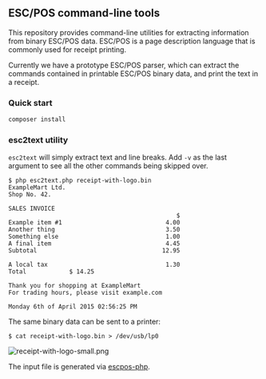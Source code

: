 ESC/POS command-line tools
--------------

This repository provides command-line utilities for extracting information from
binary ESC/POS data. ESC/POS is a page description language that is commonly
used for receipt printing.

Currently we have a prototype ESC/POS parser, which can extract the commands
contained in printable ESC/POS binary data, and print the text in a receipt.

### Quick start

```bash
composer install
```

### esc2text utility
`esc2text` will simply extract text and line breaks. Add `-v` as the last argument to see all the
other commands being skipped over.

````
$ php esc2text.php receipt-with-logo.bin
ExampleMart Ltd.
Shop No. 42.

SALES INVOICE
                                               $
Example item #1                             4.00
Another thing                               3.50
Something else                              1.00
A final item                                4.45
Subtotal                                   12.95

A local tax                                 1.30
Total            $ 14.25

Thank you for shopping at ExampleMart
For trading hours, please visit example.com

Monday 6th of April 2015 02:56:25 PM
````

The same binary data can be sent to a printer:

````
$ cat receipt-with-logo.bin > /dev/usb/lp0 
````

![receipt-with-logo-small.png](https://raw.githubusercontent.com/receipt-print-hq/escpos-tools/master/receipt-with-logo-small.png)

The input file is generated via [escpos-php](https://github.com/mike42/escpos-php).
